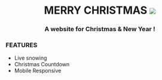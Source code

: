 <h1 align="center">MERRY CHRISTMAS <img src="https://img.icons8.com/external-justicon-lineal-color-justicon/30/000000/external-santa-hat-christmas-day-justicon-lineal-color-justicon.png"/></h1>
<h3 align="center"> A website for Christmas & New Year !</h3>
<h3>FEATURES</h3>
<ul>
<li>Live snowing </li>
<li>Christmas Countdown</li>
<li>Mobile Responsive</li>
</ul>

